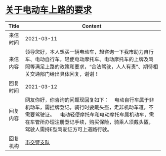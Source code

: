 # <a href="http://www.shangluo.gov.cn/zmhd/ldxxxx.jsp?urltype=leadermail.LeaderMailContentUrl&wbtreeid=1112&leadermailid=7013">关于电动车上路的要求</a>
| Title |                                                             Content                                                              |
|:-----:|----------------------------------------------------------------------------------------------------------------------------------|
| 来信时间  | 2021-03-11                                                                                                                       |
| 来信内容  | 领导您好，本人想买一辆电动车，想咨询一下我市助力自行车、电动自行车，轻便电动摩托车、电动摩托车的上牌及驾照等满足上路的政策和要求，“合法驾驶，人人有责”、期待相关交通部门给出具体回复，谢谢！                                  |
| 回复时间  | 2021-03-12                                                                                                                       |
| 回复内容  | 网友你好，你咨询的问题现回复如下：    电动自行车属于非机动车，需挂牌登记，骑行时要戴头盔，走非机动车道，不需要驾驶证。    电动轻便摩托车和电动摩托车属机动车，需在车管所办理注册登记手续，购买保险，骑乘人须戴头盔，驾驶人需持E型驾驶证方可上道路行驶。 |
| 回复机构  | <a href="../../categories/agencies/市交警支队.md">市交警支队</a>                                                                             |